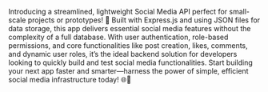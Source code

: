 Introducing a streamlined, lightweight Social Media API perfect for small-scale projects or prototypes! 🚀 Built with Express.js and using JSON files for data storage, this app delivers essential social media features without the complexity of a full database. With user authentication, role-based permissions, and core functionalities like post creation, likes, comments, and dynamic user roles, it’s the ideal backend solution for developers looking to quickly build and test social media functionalities. Start building your next app faster and smarter—harness the power of simple, efficient social media infrastructure today! 🌐💼

